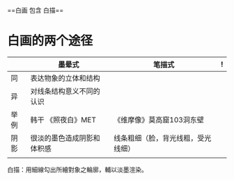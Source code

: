 ==白画 包含 白描==

# 白画的两个途径

|      | 墨晕式                     | 笔描式                             | !   |
| ---- | -------------------------- | ---------------------------------- | --- |
| 同   | 表达物象的立体和结构       |                                    |     |
| 异   | 对线条结构意义不同的认识   |                                    |     |
| 举例 | 韩干 《照夜白》MET         | 《维摩像》莫高窟103洞东壁          |     |
| 阴影 | 很淡的墨色造成阴影和体积感 | 线条粗细（脸，背光线粗，受光线细） |     |
|      |                            |                                    |     |







白描：用細線勾出所繪對象之輪廓，輔以淡墨渲染。